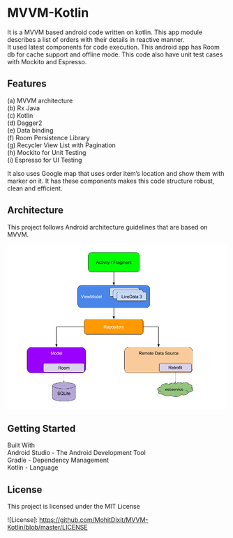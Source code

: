 
  
# MVVM-Kotlin  
  
It is a MVVM based android code written on kotlin. This app module describes a list of orders with their details in reactive manner.    
It used latest components for code execution. This android app has Room db for cache support and offline mode. This code also have unit test cases with Mockito and Espresso. 
  
## Features  
  
(a) MVVM architecture    
(b) Rx Java    
(c) Kotlin    
(d) Dagger2    
(e) Data binding    
(f) Room Persistence Library  
(g) Recycler View List with Pagination  
(h) Mockito for Unit Testing  
(i) Espresso for UI Testing  
  
It also uses Google map that uses order item’s location and show them with marker on it. It has these components makes this code structure robust, clean and efficient.  
  
## Architecture  
This project follows Android architecture guidelines that are based on MVVM.  
  
![Screenshot](architecture_diagram.png)  
  
## Getting Started  
  
Built With    
Android Studio - The Android Development Tool    
Gradle - Dependency Management    
Kotlin - Language  
  
## License  
  
This project is licensed under the MIT License

![License]: https://github.com/MohitDixit/MVVM-Kotlin/blob/master/LICENSE